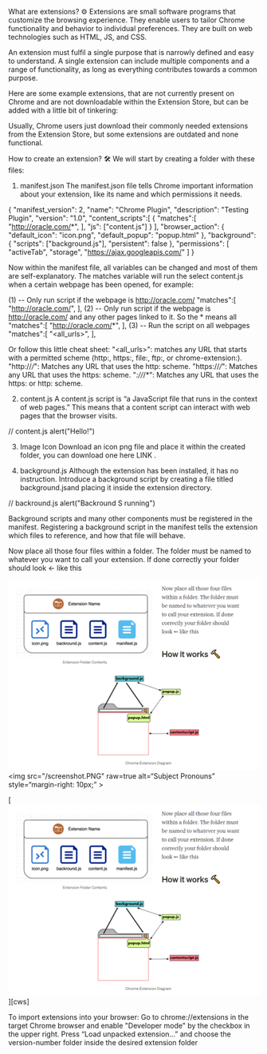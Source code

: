 What are extensions? ⚙️
Extensions are small software programs that customize the browsing experience. They enable users to tailor Chrome functionality and behavior to individual preferences. They are built on web technologies such as HTML, JS, and CSS.

An extension must fulfil a single purpose that is narrowly defined and easy to understand. A single extension can include multiple components and a range of functionality, as long as everything contributes towards a common purpose.

Here are some example extensions, that are not currently present on Chrome and are not downloadable within the Extension Store, but can be added with a little bit of tinkering:

Usually, Chrome users just download their commonly needed extensions from the Extension Store, but some extensions are outdated and none functional.

How to create an extension? 🛠
We will start by creating a folder with these files:

1) manifest.json
The manifest.json file tells Chrome important information about your extension, like its name and which permissions it needs.

{
  "manifest_version": 2,
"name": "Chrome Plugin",
"description": "Testing Plugin",
"version": "1.0",
"content_scripts":[
    {
      "matches":[
        "http://oracle.com/*",
      ],
      "js": ["content.js"]
    }
  ],
"browser_action": {
    "default_icon": "icon.png",
    "default_popup": "popup.html"
  },
"background": {
      "scripts": ["background.js"],
      "persistent": false
    },
"permissions": [
    "activeTab",
    "storage",
    "https://ajax.googleapis.com/"
  ]
}


Now within the manifest file, all variables can be changed and most of them are self-explanatory. The matches variable will run the select content.js when a certain webpage has been opened, for example:

(1) -- Only run script if the webpage is http://oracle.com/
"matches":[
        "http://oracle.com/",
      ],
(2) -- Only run script if the webpage is http://oracle.com/ and any other pages linked to it. So the * means all
"matches":[
        "http://oracle.com/*",
      ],
(3) -- Run the script on all webpages
"matches":[
        "<all_urls>",
      ],

Or follow this little cheat sheet:
"<all_urls>": matches any URL that starts with a permitted scheme (http:, https:, file:, ftp:, or chrome-extension:).
"http://*/*": Matches any URL that uses the http: scheme.
"https://*/*": Matches any URL that uses the https: scheme.
"*://*/*": Matches any URL that uses the https: or http: scheme.

2) content.js
A content.js script is “a JavaScript file that runs in the context of web pages.” This means that a content script can interact with web pages that the browser visits.

// content.js
alert("Hello!")

3) Image Icon
Download an icon png file and place it within the created folder, you can download one here LINK .

4) background.js
Although the extension has been installed, it has no instruction. Introduce a background script by creating a file titled background.jsand placing it inside the extension directory.

// backround.js
alert("Backround S running")


Background scripts and many other components must be registered in the manifest. Registering a background script in the manifest tells the extension which files to reference, and how that file will behave.

Now place all those four files within a folder. The folder must be named to whatever you want to call your extension. If done correctly your folder should look ← like this

![Screenshot](/screenshot.PNG)
<img src="/screenshot.PNG" raw=true
alt=“Subject Pronouns”
style=“margin-right: 10px;” >

[![Screenshot of this extension](./screenshot.PNG)][cws]

To import extensions into your browser:
Go to chrome://extensions in the target Chrome browser and enable "Developer mode" by the checkbox in the upper right.
Press “Load unpacked extension…” and choose the version-number folder inside the desired extension folder